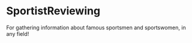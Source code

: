 # SportistReviewing
For gathering information about famous sportsmen and sportswomen, in any field!
